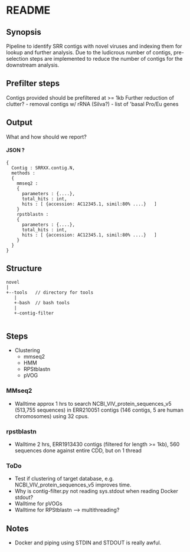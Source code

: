 # README

## Synopsis

Pipeline to identify SRR contigs with novel viruses and indexing them for lookup
and further analysis. Due to the ludicrous number of contigs, pre-selection
steps are implemented to reduce the number of contigs for the downstream
analysis.

## Prefilter steps
Contigs provided should be prefiltered at >= 1kb
Further reduction of clutter?
    - removal contigs w/ rRNA (Silva?)
    - list of 'basal Pro/Eu genes

## Output

What and how should we report?
#### JSON ?
```
{
  Contig : SRRXX.contig.N,
  methods :
  {
    mmseq2 :
    {
      parameters : {....},
      total_hits : int,
      hits : [ {accession: AC12345.1, simil:80% ....}   ]
    }
    rpstblastn :
    {
      parameters : {....},
      total_hits : int,
      hits : [ {accession: AC12345.1, simil:80% ....}   ]
    }
  }
}
```

## Structure

```
novel
|
+--tools   // directory for tools
   |
   +-bash  // bash tools
   |
   +-contig-filter


```

## Steps

- Clustering
    - mmseq2
    - HMM
    - RPStblastn
    - pVOG

### MMseq2

 - Walltime approx 1 hrs to search  NCBI_VIV_protein_sequences_v5
 (513,755 sequences) in ERR210051 contigs (146 contigs, 5 are human chromosomes)
 using 32 cpus.

### rpstblastn

 - Walltime 2 hrs, ERR1913430 contigs (filtered for length >= 1kb), 560 sequences done
against entire CDD, but on 1 thread

### ToDo

 - Test if clustering of  target database, e.g. NCBI_VIV_protein_sequences_v5
   improves time.
 - Why is contig-filter.py not reading sys.stdout when reading Docker stdout?
 - Walltime for pVOGs
 - Walltime for RPStblastn --> multithreading?

## Notes

- Docker and piping using STDIN and STDOUT is really awful.
